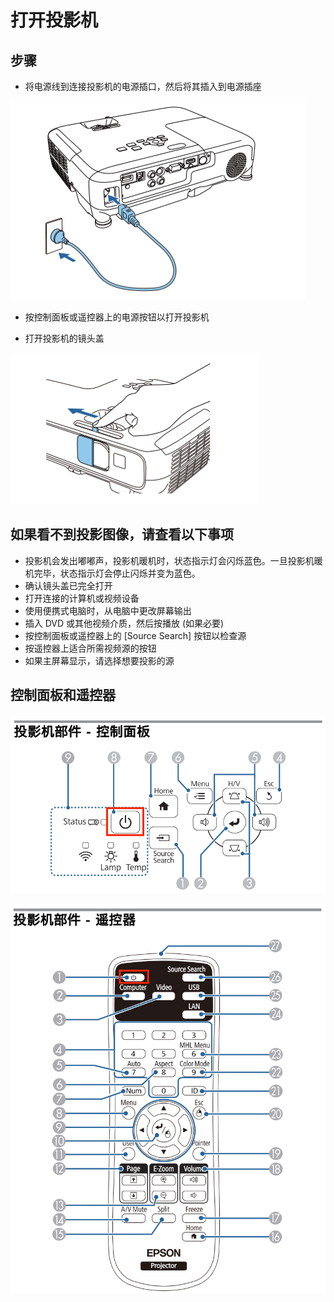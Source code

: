 # 打开投影机
## 步骤
- 将电源线到连接投影机的电源插口，然后将其插入到电源插座

![打开投影机](../images/Turn_on_the_projector.png)
- 按控制面板或遥控器上的电源按钮以打开投影机 

- 打开投影机的镜头盖

![打开镜头盖](../images/Open_the_cover.png)

## 如果看不到投影图像，请查看以下事项
- 投影机会发出嘟嘟声，投影机暖机时，状态指示灯会闪烁蓝色。一旦投影机暖机完毕，状态指示灯会停止闪烁并变为蓝色。 
- 确认镜头盖已完全打开
- 打开连接的计算机或视频设备
- 使用便携式电脑时，从电脑中更改屏幕输出
- 插入 DVD 或其他视频介质，然后按播放 (如果必要)
- 按控制面板或遥控器上的 [Source Search] 按钮以检查源
- 按遥控器上适合所需视频源的按钮
- 如果主屏幕显示，请选择想要投影的源

## 控制面板和遥控器
![控制面板](../images/Controller.png)

![遥控器](../images/Mobile.png)
